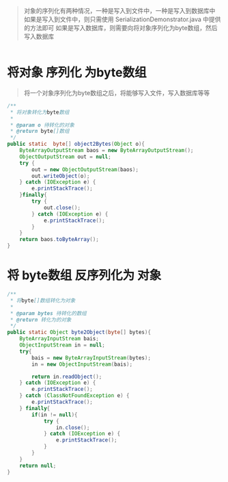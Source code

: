> 对象的序列化有两种情况，一种是写入到文件中，一种是写入到数据库中
> 如果是写入到文件中，则只需使用 SerializationDemonstrator.java 中提供的方法即可
> 如果是写入数据库，则需要向将对象序列化为byte数组，然后写入数据库
> 

```java

```


# 将对象 序列化 为byte数组

> 将一个对象序列化为byte数组之后，将能够写入文件，写入数据库等等

```java
/**
 * 将对象转化为byte数组
 *
 * @param o 待转化的对象
 * @return byte[]数组
 */
public static  byte[] object2Bytes(Object o){
	ByteArrayOutputStream baos = new ByteArrayOutputStream();
	ObjectOutputStream out = null;
	try {
		out = new ObjectOutputStream(baos);
		out.writeObject(o);
	} catch (IOException e) {
		e.printStackTrace();
	}finally{
		try {
			out.close();
		} catch (IOException e) {
			e.printStackTrace();
		}
	}
	return baos.toByteArray();
}
```

# 将 byte数组 反序列化为 对象

```java
/**
 * 将byte[]数组转化为对象
 *
 * @param bytes 待转化的数组
 * @return 转化为的对象
 */
public static Object byte2Object(byte[] bytes){
	ByteArrayInputStream bais;
	ObjectInputStream in = null;
	try{
		bais = new ByteArrayInputStream(bytes);
		in = new ObjectInputStream(bais);

		return in.readObject();
	} catch (IOException e) {
		e.printStackTrace();
	} catch (ClassNotFoundException e) {
		e.printStackTrace();
	} finally{
		if(in != null){
			try {
				in.close();
			} catch (IOException e) {
				e.printStackTrace();
			}
		}
	}
	return null;
}
```